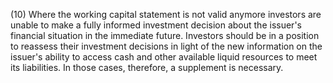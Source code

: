 (10) Where the working capital statement is not valid anymore investors are unable to make a fully informed investment decision about the issuer's financial situation in the immediate future. Investors should be in a position to reassess their investment decisions in light of the new information on the issuer's ability to access cash and other available liquid resources to meet its liabilities. In those cases, therefore, a supplement is necessary.